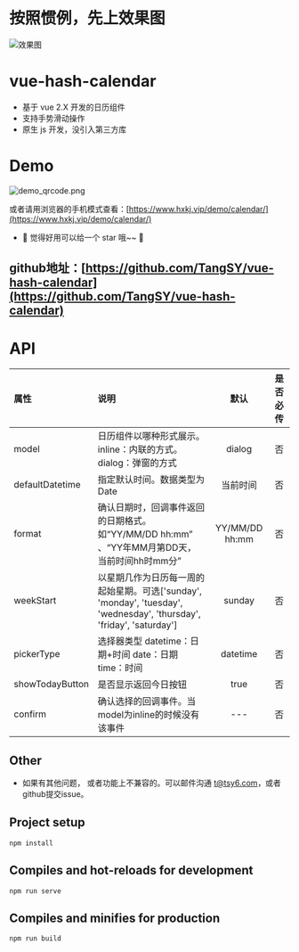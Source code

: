 # 按照惯例，先上效果图

![效果图](https://upload-images.jianshu.io/upload_images/7412714-9cd4bb7083337299.gif?imageMogr2/auto-orient/strip)

# vue-hash-calendar

* 基于 vue 2.X 开发的日历组件
* 支持手势滑动操作
* 原生 js 开发，没引入第三方库

# Demo

![demo_qrcode.png](https://upload-images.jianshu.io/upload_images/7412714-48c92886b2127daf.png?imageMogr2/auto-orient/strip%7CimageView2/2/w/1240)

或者请用浏览器的手机模式查看：[https://www.hxkj.vip/demo/calendar/](https://www.hxkj.vip/demo/calendar/)

* 🎉 觉得好用可以给一个 star 哦~~ 🎉

## github地址：[https://github.com/TangSY/vue-hash-calendar](https://github.com/TangSY/vue-hash-calendar) 

# API

| 属性          | 说明                                                                                                   |  默认  | 是否必传 |
| :------------ | :----------------------------------------------------------------------------------------------------- | :----: | :------: |
| model      | 日历组件以哪种形式展示。inline：内联的方式。dialog：弹窗的方式                                                            |   dialog   |    否    |
| defaultDatetime| 指定默认时间。数据类型为Date                                                      |   当前时间   |    否    |
| format       | 确认日期时，回调事件返回的日期格式。如“YY/MM/DD hh:mm” 、“YY年MM月第DD天，当前时间hh时mm分”                                      |  YY/MM/DD hh:mm   |    否    |
| weekStart      | 以星期几作为日历每一周的起始星期。可选['sunday', 'monday', 'tuesday', 'wednesday', 'thursday', 'friday', 'saturday']            | sunday |    否    |
| pickerType  | 选择器类型 datetime：日期+时间   date：日期   time：时间                                                               | datetime |    否    |
| showTodayButton    | 是否显示返回今日按钮                                                          |   true    |    否    |
| confirm | 确认选择的回调事件。当model为inline的时候没有该事件                                                            |  ---  |    否    |

## Other

* 如果有其他问题， 或者功能上不兼容的。可以邮件沟通 t@tsy6.com，或者github提交issue。



## Project setup
```
npm install
```

## Compiles and hot-reloads for development
```
npm run serve
```

## Compiles and minifies for production
```
npm run build
```